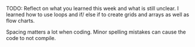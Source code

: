 TODO: Reflect on what you learned this week and what is still unclear.
I learned how to use loops and if/ else if to create grids and arrays as well as flow charts. 

Spacing matters a lot when coding. Minor spelling mistakes can cause the code to not compile.
